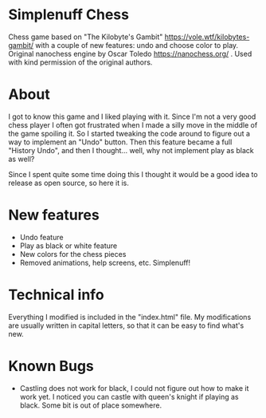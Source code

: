 # Simplenuff Chess

Chess game based on "The Kilobyte's Gambit" https://vole.wtf/kilobytes-gambit/ with a couple of new features: undo and choose color to play. Original nanochess engine by Oscar Toledo https://nanochess.org/ . Used with kind permission of the original authors.

# About
I got to know this game and I liked playing with it. Since I'm not a very good chess player I often got frustrated when I made a silly move in the middle of the game spoiling it. So I started tweaking the code around to figure out a way to implement an "Undo" button. Then this feature became a full "History Undo", and then I thought... well, why not implement play as black as well?

Since I spent quite some time doing this I thought it would be a good idea to release as open source, so here it is.

# New features
- Undo feature
- Play as black or white feature
- New colors for the chess pieces
- Removed animations, help screens, etc. Simplenuff!

# Technical info
Everything I modified is included in the "index.html" file. My modifications are usually written in capital letters, so that it can be easy to find what's new.

# Known Bugs
- Castling does not work for black, I could not figure out how to make it work yet. I noticed you can castle with queen's knight if playing as black. Some bit is out of place somewhere.

